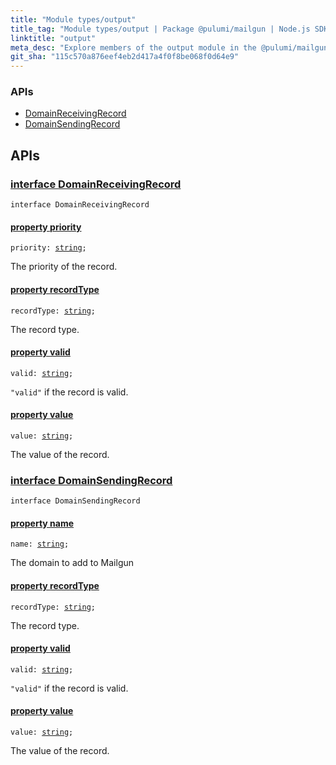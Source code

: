 ```yaml
---
title: "Module types/output"
title_tag: "Module types/output | Package @pulumi/mailgun | Node.js SDK"
linktitle: "output"
meta_desc: "Explore members of the output module in the @pulumi/mailgun package."
git_sha: "115c570a876eef4eb2d417a4f0f8be068f0d64e9"
---
```


<!-- WARNING: this page was generated by a tool. Do not edit it by hand. -->
<!-- To change it, please see https://github.com/pulumi/docs/tree/master/tools/tscdocgen. -->






<h3>APIs</h3>
<ul class="api">
    <li><a href="#DomainReceivingRecord"><span class="symbol api"></span>DomainReceivingRecord</a></li>
    <li><a href="#DomainSendingRecord"><span class="symbol api"></span>DomainSendingRecord</a></li>
</ul>




<h2 id="apis">APIs</h2>
<h3 class="pdoc-module-header" id="DomainReceivingRecord" data-link-title="DomainReceivingRecord">
    <a href="https://github.com/pulumi/pulumi-mailgun/blob/115c570a876eef4eb2d417a4f0f8be068f0d64e9/sdk/nodejs/types/output.ts#L7">
        interface <strong>DomainReceivingRecord</strong>
    </a>
</h3>

<pre class="highlight"><code><span class='kr'>interface</span> <span class='nx'>DomainReceivingRecord</span></code></pre>
<h4 class="pdoc-member-header" id="DomainReceivingRecord-priority">
<a class="pdoc-child-name" href="https://github.com/pulumi/pulumi-mailgun/blob/115c570a876eef4eb2d417a4f0f8be068f0d64e9/sdk/nodejs/types/output.ts#L11">property <b>priority</b></a>
</h4>

<pre class="highlight"><code><span class='kd'></span>priority: <span class='kd'><a href='https://developer.mozilla.org/en-US/docs/Web/JavaScript/Reference/Global_Objects/String'>string</a></span>;</code></pre>

The priority of the record.

<h4 class="pdoc-member-header" id="DomainReceivingRecord-recordType">
<a class="pdoc-child-name" href="https://github.com/pulumi/pulumi-mailgun/blob/115c570a876eef4eb2d417a4f0f8be068f0d64e9/sdk/nodejs/types/output.ts#L15">property <b>recordType</b></a>
</h4>

<pre class="highlight"><code><span class='kd'></span>recordType: <span class='kd'><a href='https://developer.mozilla.org/en-US/docs/Web/JavaScript/Reference/Global_Objects/String'>string</a></span>;</code></pre>

The record type.

<h4 class="pdoc-member-header" id="DomainReceivingRecord-valid">
<a class="pdoc-child-name" href="https://github.com/pulumi/pulumi-mailgun/blob/115c570a876eef4eb2d417a4f0f8be068f0d64e9/sdk/nodejs/types/output.ts#L19">property <b>valid</b></a>
</h4>

<pre class="highlight"><code><span class='kd'></span>valid: <span class='kd'><a href='https://developer.mozilla.org/en-US/docs/Web/JavaScript/Reference/Global_Objects/String'>string</a></span>;</code></pre>

`"valid"` if the record is valid.

<h4 class="pdoc-member-header" id="DomainReceivingRecord-value">
<a class="pdoc-child-name" href="https://github.com/pulumi/pulumi-mailgun/blob/115c570a876eef4eb2d417a4f0f8be068f0d64e9/sdk/nodejs/types/output.ts#L23">property <b>value</b></a>
</h4>

<pre class="highlight"><code><span class='kd'></span>value: <span class='kd'><a href='https://developer.mozilla.org/en-US/docs/Web/JavaScript/Reference/Global_Objects/String'>string</a></span>;</code></pre>

The value of the record.

<h3 class="pdoc-module-header" id="DomainSendingRecord" data-link-title="DomainSendingRecord">
    <a href="https://github.com/pulumi/pulumi-mailgun/blob/115c570a876eef4eb2d417a4f0f8be068f0d64e9/sdk/nodejs/types/output.ts#L26">
        interface <strong>DomainSendingRecord</strong>
    </a>
</h3>

<pre class="highlight"><code><span class='kr'>interface</span> <span class='nx'>DomainSendingRecord</span></code></pre>
<h4 class="pdoc-member-header" id="DomainSendingRecord-name">
<a class="pdoc-child-name" href="https://github.com/pulumi/pulumi-mailgun/blob/115c570a876eef4eb2d417a4f0f8be068f0d64e9/sdk/nodejs/types/output.ts#L30">property <b>name</b></a>
</h4>

<pre class="highlight"><code><span class='kd'></span>name: <span class='kd'><a href='https://developer.mozilla.org/en-US/docs/Web/JavaScript/Reference/Global_Objects/String'>string</a></span>;</code></pre>

The domain to add to Mailgun

<h4 class="pdoc-member-header" id="DomainSendingRecord-recordType">
<a class="pdoc-child-name" href="https://github.com/pulumi/pulumi-mailgun/blob/115c570a876eef4eb2d417a4f0f8be068f0d64e9/sdk/nodejs/types/output.ts#L34">property <b>recordType</b></a>
</h4>

<pre class="highlight"><code><span class='kd'></span>recordType: <span class='kd'><a href='https://developer.mozilla.org/en-US/docs/Web/JavaScript/Reference/Global_Objects/String'>string</a></span>;</code></pre>

The record type.

<h4 class="pdoc-member-header" id="DomainSendingRecord-valid">
<a class="pdoc-child-name" href="https://github.com/pulumi/pulumi-mailgun/blob/115c570a876eef4eb2d417a4f0f8be068f0d64e9/sdk/nodejs/types/output.ts#L38">property <b>valid</b></a>
</h4>

<pre class="highlight"><code><span class='kd'></span>valid: <span class='kd'><a href='https://developer.mozilla.org/en-US/docs/Web/JavaScript/Reference/Global_Objects/String'>string</a></span>;</code></pre>

`"valid"` if the record is valid.

<h4 class="pdoc-member-header" id="DomainSendingRecord-value">
<a class="pdoc-child-name" href="https://github.com/pulumi/pulumi-mailgun/blob/115c570a876eef4eb2d417a4f0f8be068f0d64e9/sdk/nodejs/types/output.ts#L42">property <b>value</b></a>
</h4>

<pre class="highlight"><code><span class='kd'></span>value: <span class='kd'><a href='https://developer.mozilla.org/en-US/docs/Web/JavaScript/Reference/Global_Objects/String'>string</a></span>;</code></pre>

The value of the record.

